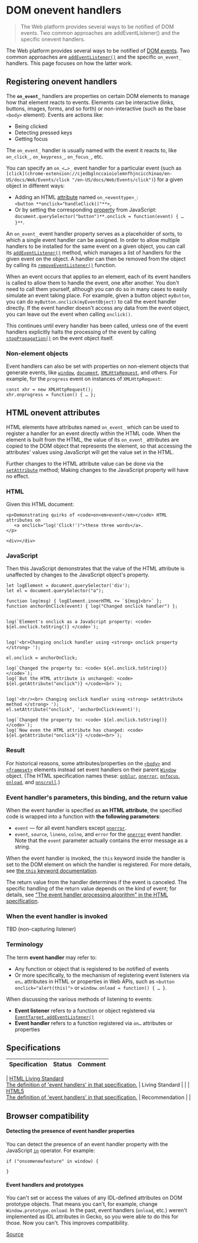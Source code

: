 # DOM onevent handlers

> The Web platform provides several ways to be notified of DOM events. Two common approaches are addEventListener() and the specific onevent handlers.

The Web platform provides several ways to be notified of [DOM events](chrome-extension://cjedbglnccaioiolemnfhjncicchinao/en-US/docs/Web/Events). Two common approaches are [`addEventListener()`](chrome-extension://cjedbglnccaioiolemnfhjncicchinao/en-US/docs/Web/API/EventTarget/addEventListener) and the specific `on_event_` handlers. This page focuses on how the latter work.

## Registering onevent handlers

The **`on_event_`** handlers are properties on certain DOM elements to manage how that element reacts to events. Elements can be interactive (links, buttons, images, forms, and so forth) or non-interactive (such as the base `<body>` element). Events are actions like:

- Being clicked
- Detecting pressed keys
- Getting focus

The `on_event_` handler is usually named with the event it reacts to, like `on_click_`, `on_keypress_`, `on_focus_`, etc.

You can specify an `on_<…>_` event handler for a particular event (such as `[click](chrome-extension://cjedbglnccaioiolemnfhjncicchinao/en-US/docs/Web/Events/click "/en-US/docs/Web/Events/click")`) for a given object in different ways:

- Adding an HTML [attribute](chrome-extension://cjedbglnccaioiolemnfhjncicchinao/en-US/docs/Glossary/attribute) named `on_<eventtype>_`:  
  `<button **onclick="handleClick()"**>`,
- Or by setting the corresponding [property](chrome-extension://cjedbglnccaioiolemnfhjncicchinao/en-US/docs/Glossary/property/JavaScript) from JavaScript:  
  `document.querySelector("button")**.onclick = function(event) { … }**`.

An `on_event_` event handler property serves as a placeholder of sorts, to which a single event handler can be assigned. In order to allow multiple handlers to be installed for the same event on a given object, you can call its [`addEventListener()`](chrome-extension://cjedbglnccaioiolemnfhjncicchinao/en-US/docs/Web/API/EventTarget/addEventListener) method, which manages a list of handlers for the given event on the object. A handler can then be removed from the object by calling its [`removeEventListener()`](chrome-extension://cjedbglnccaioiolemnfhjncicchinao/en-US/docs/Web/API/EventTarget/removeEventListener) function.

When an event occurs that applies to an element, each of its event handlers is called to allow them to handle the event, one after another. You don't need to call them yourself, although you can do so in many cases to easily simulate an event taking place. For example, given a button object `myButton`, you can do `myButton.onclick(myEventObject)` to call the event handler directly. If the event handler doesn't access any data from the event object, you can leave out the event when calling `onclick()`.

This continues until every handler has been called, unless one of the event handlers explicitly halts the processing of the event by calling [`stopPropagation()`](chrome-extension://cjedbglnccaioiolemnfhjncicchinao/en-US/docs/Web/API/Event/stopPropagation) on the event object itself.

### Non-element objects

Event handlers can also be set with properties on non-element objects that generate events, like [`window`](chrome-extension://cjedbglnccaioiolemnfhjncicchinao/en-US/docs/Web/API/Window), [`document`](chrome-extension://cjedbglnccaioiolemnfhjncicchinao/en-US/docs/Web/API/Document), [`XMLHttpRequest`](chrome-extension://cjedbglnccaioiolemnfhjncicchinao/en-US/docs/Web/API/XMLHttpRequest), and others. For example, for the `progress` event on instances of `XMLHttpRequest`:

    const xhr = new XMLHttpRequest();
    xhr.onprogress = function() { … };

## HTML onevent attributes

HTML elements have attributes named `on_event_` which can be used to register a handler for an event directly within the HTML code. When the element is built from the HTML, the value of its `on_event_` attributes are copied to the DOM object that represents the element, so that accessing the attributes' values using JavaScript will get the value set in the HTML.

Further changes to the HTML attribute value can be done via the [`setAttribute`](chrome-extension://cjedbglnccaioiolemnfhjncicchinao/en-US/docs/Web/API/Element/setAttribute) method; Making changes to the JavaScript property will have no effect.

### HTML

Given this HTML document:

    <p>Demonstrating quirks of <code>on<em>event</em></code> HTML attributes on
       <a onclick="log('Click!')">these three words</a>.
    </p>

    <div></div>

### JavaScript

Then this JavaScript demonstrates that the value of the HTML attribute is unaffected by changes to the JavaScript object's property.

    let logElement = document.querySelector('div');
    let el = document.querySelector("a");

    function log(msg) { logElement.innerHTML += `${msg}<br>` };
    function anchorOnClick(event) { log("Changed onclick handler") };


    log(`Element's onclick as a JavaScript property: <code> ${el.onclick.toString()} </code>`);


    log('<br>Changing onclick handler using <strong> onclick property </strong> ');

    el.onclick = anchorOnClick;

    log(`Changed the property to: <code> ${el.onclick.toString()} </code>`);
    log(`But the HTML attribute is unchanged: <code> ${el.getAttribute("onclick")} </code><br>`);


    log('<hr/><br> Changing onclick handler using <strong> setAttribute method </strong> ');
    el.setAttribute("onclick", 'anchorOnClick(event)');

    log(`Changed the property to: <code> ${el.onclick.toString()} </code>`);
    log(`Now even the HTML attribute has changed: <code> ${el.getAttribute("onclick")} </code><br>`);

### Result

For historical reasons, some attributes/properties on the [`<body>`](chrome-extension://cjedbglnccaioiolemnfhjncicchinao/en-US/docs/Web/HTML/Element/body "The HTML <body> Element represents the content of an HTML document. There can be only one <body> element in a document.") and [`<frameset>`](chrome-extension://cjedbglnccaioiolemnfhjncicchinao/en-US/docs/Web/HTML/Element/frameset "The HTML <frameset> element is used to contain <frame> elements.") elements instead set event handlers on their parent [`Window`](chrome-extension://cjedbglnccaioiolemnfhjncicchinao/en-US/docs/Web/API/Window) object. (The HTML specification names these: [`onblur`](chrome-extension://cjedbglnccaioiolemnfhjncicchinao/en-US/docs/Web/API/GlobalEventHandlers/onblur), [`onerror`](chrome-extension://cjedbglnccaioiolemnfhjncicchinao/en-US/docs/Web/API/GlobalEventHandlers/onerror), [`onfocus`](chrome-extension://cjedbglnccaioiolemnfhjncicchinao/en-US/docs/Web/API/GlobalEventHandlers/onfocus), [`onload`](chrome-extension://cjedbglnccaioiolemnfhjncicchinao/en-US/docs/Web/API/GlobalEventHandlers/onload), and [`onscroll`](chrome-extension://cjedbglnccaioiolemnfhjncicchinao/en-US/docs/Web/API/GlobalEventHandlers/onscroll).)

### Event handler's parameters, this binding, and the return value

When the event handler is specified as **an HTML attribute**, the specified code is wrapped into a function with **the following parameters**:

- `event` — for all event handlers except [`onerror`](chrome-extension://cjedbglnccaioiolemnfhjncicchinao/en-US/docs/Web/API/GlobalEventHandlers/onerror).
- `event`, `source`, `lineno`, `colno`, and `error` for the [`onerror`](chrome-extension://cjedbglnccaioiolemnfhjncicchinao/en-US/docs/Web/API/GlobalEventHandlers/onerror) event handler. Note that the `event` parameter actually contains the error message as a string.

When the event handler is invoked, the `this` keyword inside the handler is set to the DOM element on which the handler is registered. For more details, see [the `this` keyword documentation](chrome-extension://cjedbglnccaioiolemnfhjncicchinao/en-US/docs/Web/JavaScript/Reference/Operators/this#In_an_inline_event_handler).

The return value from the handler determines if the event is canceled. The specific handling of the return value depends on the kind of event; for details, see ["The event handler processing algorithm" in the HTML specification](https://html.spec.whatwg.org/multipage/webappapis.html#the-event-handler-processing-algorithm).

### When the event handler is invoked

TBD (non-capturing listener)

### Terminology

The term **event handler** may refer to:

- Any function or object that is registered to be notified of events
- Or more specifically, to the mechanism of registering event listeners via `on…` attributes in HTML or properties in Web APIs, such as `<button onclick="alert(this)">` or `window.onload = function() { … }`.

When discussing the various methods of listening to events:

- **Event listener** refers to a function or object registered via [`EventTarget.addEventListener()`](chrome-extension://cjedbglnccaioiolemnfhjncicchinao/en-US/docs/Web/API/EventTarget/addEventListener)
- **Event handler** refers to a function registered via `on…` attributes or properties

## Specifications

| Specification | Status | Comment |
| ------------- | ------ | ------- |

| [HTML Living Standard  
The definition of 'event handlers' in that specification.](https://html.spec.whatwg.org/multipage/webappapis.html#event-handler-attributes) | Living Standard | |
| [HTML5  
The definition of 'event handlers' in that specification.](https://www.w3.org/TR/html52/webappapis.html#event-handler-attributes) | Recommendation | |

## Browser compatibility

#### Detecting the presence of event handler properties

You can detect the presence of an event handler property with the JavaScript [`in`](chrome-extension://cjedbglnccaioiolemnfhjncicchinao/en-US/docs/Web/JavaScript/Reference/Operators/in) operator. For example:

    if ("onsomenewfeature" in window) {

    }

#### Event handlers and prototypes

You can't set or access the values of any IDL-defined attributes on DOM prototype objects. That means you can't, for example, change `Window.prototype.onload`. In the past, event handlers (`onload`, etc.) weren't implemented as IDL attributes in Gecko, so you were able to do this for those. Now you can't. This improves compatibility.

[Source](https://developer.mozilla.org/en-US/docs/Web/Guide/Events/Event_handlers)
